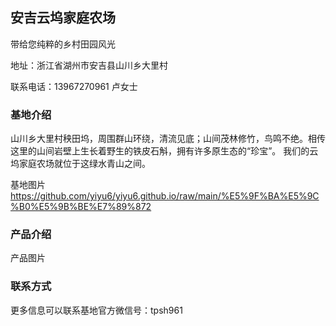 ## 安吉云坞家庭农场

带给您纯粹的乡村田园风光

地址：浙江省湖州市安吉县山川乡大里村

联系电话：13967270961 卢女士

### 基地介绍

山川乡大里村秧田坞，周围群山环绕，清流见底；山间茂林修竹，鸟鸣不绝。相传这里的山间岩壁上生长着野生的铁皮石斛，拥有许多原生态的“珍宝”。
我们的云坞家庭农场就位于这绿水青山之间。


基地图片
https://github.com/yiyu6/yiyu6.github.io/raw/main/%E5%9F%BA%E5%9C%B0%E5%9B%BE%E7%89%872



### 产品介绍

产品图片



### 联系方式

更多信息可以联系基地官方微信号：tpsh961




